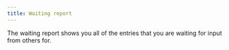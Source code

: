 ```yaml
---
title: Waiting report
---
```


The waiting report shows you all of the entries that you are waiting for input from others for.


